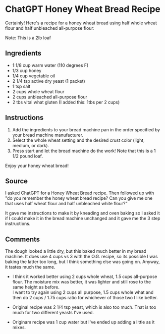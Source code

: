 # ChatGPT Honey Wheat Bread Recipe

Certainly! Here's a recipe for a honey wheat bread using half whole wheat flour
and half unbleached all-purpose flour:

Note: This is a 2lb loaf

## Ingredients

- 1 1/8 cup warm water (110 degrees F)
- 1/3 cup honey
- 1/4 cup vegetable oil
- 2 1/4 tsp active dry yeast (1 packet)
- 1 tsp salt
- 2 cups whole wheat flour
- 2 cups unbleached all-purpose flour
- 2 tbs vital what gluten (I added this: 1tbs per 2 cups)

## Instructions

1. Add the ingredients to your bread machine pan in the order specified by your
   bread machine manufacturer.
2. Select the whole wheat setting and the desired crust color (light, medium, or
   dark).
3. Press start and let the bread machine do the work! Note that this is a 1 1/2
   pound loaf.

Enjoy your honey wheat bread!

## Source

I asked ChatGPT for a Honey Wheat Bread recipe. Then followed up with "do you
remember the honey wheat bread recipe? Can you give me one that uses half wheat
flour and half unbleached white flour?" 

It gave me instructions to make it by kneading and oven baking so I asked it if
I could make it in the bread machine unchanged and it gave me the 3 step
instructions.

## Comments

The dough looked a little dry, but this baked much better in my bread machine.
It does use 4 cups vs 3 with the O.G. recipe, so its possible I was baking the
latter too long, but I think something else was going on. Anyway, it tastes much
the same.

- I think it worked better using 2 cups whole wheat, 1.5 cups all-purpose flour.
  The moisture mix was better, it was lighter and still rose to the same height
  as before.  
  I want to try again using 2 cups all purpose, 1.5 cups whole what and then do
  2 cups / 1.75 cups ratio for whichever of those two I like better.

- Original recipe was 2 1/4 tsp yeast, which is also too much. That is too much
  for two different yeasts I've used.

- Originam recipe was 1 cup water but I've ended up adding a little as it mixes.
